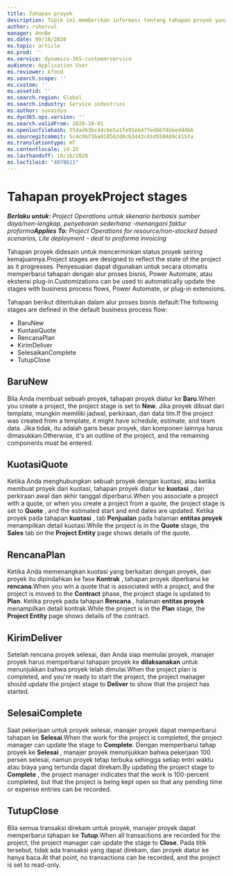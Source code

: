 ```yaml
---
title: Tahapan proyek
description: Topik ini memberikan informasi tentang tahapan proyek yang tersedia dalam Microsoft Dynamics Project Operations.
author: ruhercul
manager: AnnBe
ms.date: 09/18/2020
ms.topic: article
ms.prod: ''
ms.service: dynamics-365-customerservice
audience: Application User
ms.reviewer: kfend
ms.search.scope: ''
ms.custom: ''
ms.assetid: ''
ms.search.region: Global
ms.search.industry: Service industries
ms.author: suvaidya
ms.dyn365.ops.version: ''
ms.search.validFrom: 2020-10-01
ms.openlocfilehash: 554ad63bc44cbe5a1fe91eb47fedbb74bbedd4b6
ms.sourcegitcommit: 5c4c9bf3ba018562d6cb3443c01d550489c415fa
ms.translationtype: HT
ms.contentlocale: id-ID
ms.lasthandoff: 10/16/2020
ms.locfileid: "4078611"
---
```

# <a name="project-stages"></a><span data-ttu-id="27ca1-103">Tahapan proyek</span><span class="sxs-lookup"><span data-stu-id="27ca1-103">Project stages</span></span>

<span data-ttu-id="27ca1-104">_**Berlaku untuk:** Project Operations untuk skenario berbasis sumber daya/non-lengkap, penyebaran sederhana -menangani faktur proforma_</span><span class="sxs-lookup"><span data-stu-id="27ca1-104">_**Applies To:** Project Operations for resource/non-stocked based scenarios, Lite deployment - deal to proforma invoicing_</span></span>

<span data-ttu-id="27ca1-105">Tahapan proyek didesain untuk mencerminkan status proyek seiring kemajuannya.</span><span class="sxs-lookup"><span data-stu-id="27ca1-105">Project stages are designed to reflect the state of the project as it progresses.</span></span> <span data-ttu-id="27ca1-106">Penyesuaian dapat digunakan untuk secara otomatis memperbarui tahapan dengan alur proses bisnis, Power Automate, atau ekstensi plug-in.</span><span class="sxs-lookup"><span data-stu-id="27ca1-106">Customizations can be used to automatically update the stages with business process flows, Power Automate, or plug-in extensions.</span></span>

<span data-ttu-id="27ca1-107">Tahapan berikut ditentukan dalam alur proses bisnis default:</span><span class="sxs-lookup"><span data-stu-id="27ca1-107">The following stages are defined in the default business process flow:</span></span>

- <span data-ttu-id="27ca1-108">Baru</span><span class="sxs-lookup"><span data-stu-id="27ca1-108">New</span></span>
- <span data-ttu-id="27ca1-109">Kuotasi</span><span class="sxs-lookup"><span data-stu-id="27ca1-109">Quote</span></span>
- <span data-ttu-id="27ca1-110">Rencana</span><span class="sxs-lookup"><span data-stu-id="27ca1-110">Plan</span></span>
- <span data-ttu-id="27ca1-111">Kirim</span><span class="sxs-lookup"><span data-stu-id="27ca1-111">Deliver</span></span>
- <span data-ttu-id="27ca1-112">Selesaikan</span><span class="sxs-lookup"><span data-stu-id="27ca1-112">Complete</span></span>
- <span data-ttu-id="27ca1-113">Tutup</span><span class="sxs-lookup"><span data-stu-id="27ca1-113">Close</span></span> 

## <a name="new"></a><span data-ttu-id="27ca1-114">Baru</span><span class="sxs-lookup"><span data-stu-id="27ca1-114">New</span></span>

<span data-ttu-id="27ca1-115">Bila Anda membuat sebuah proyek, tahapan proyek diatur ke **Baru**.</span><span class="sxs-lookup"><span data-stu-id="27ca1-115">When you create a project, the project stage is set to **New**.</span></span> <span data-ttu-id="27ca1-116">Jika proyek dibuat dari template, mungkin memiliki jadwal, perkiraan, dan data tim.</span><span class="sxs-lookup"><span data-stu-id="27ca1-116">If the project was created from a template, it might have schedule, estimate, and team data.</span></span> <span data-ttu-id="27ca1-117">Jika tidak, itu adalah garis besar proyek, dan komponen lainnya harus dimasukkan.</span><span class="sxs-lookup"><span data-stu-id="27ca1-117">Otherwise, it's an outline of the project, and the remaining components must be entered.</span></span>

## <a name="quote"></a><span data-ttu-id="27ca1-118">Kuotasi</span><span class="sxs-lookup"><span data-stu-id="27ca1-118">Quote</span></span>

<span data-ttu-id="27ca1-119">Ketika Anda menghubungkan sebuah proyek dengan kuotasi, atau ketika membuat proyek dari kuotasi, tahapan proyek diatur ke **kuotasi** , dan perkiraan awal dan akhir tanggal diperbarui.</span><span class="sxs-lookup"><span data-stu-id="27ca1-119">When you associate a project with a quote, or when you create a project from a quote, the project stage is set to **Quote** , and the estimated start and end dates are updated.</span></span> <span data-ttu-id="27ca1-120">Ketika proyek pada tahapan **kuotasi** , tab **Penjualan** pada halaman **entitas proyek** menampilkan detail kuotasi.</span><span class="sxs-lookup"><span data-stu-id="27ca1-120">While the project is in the **Quote** stage, the **Sales** tab on the **Project Entity** page shows details of the quote.</span></span>

## <a name="plan"></a><span data-ttu-id="27ca1-121">Rencana</span><span class="sxs-lookup"><span data-stu-id="27ca1-121">Plan</span></span>

<span data-ttu-id="27ca1-122">Ketika Anda memenangkan kuotasi yang berkaitan dengan proyek, dan proyek itu dipindahkan ke fase **Kontrak** , tahapan proyek diperbarui ke **rencana**.</span><span class="sxs-lookup"><span data-stu-id="27ca1-122">When you win a quote that is associated with a project, and the project is moved to the **Contract** phase, the project stage is updated to **Plan**.</span></span> <span data-ttu-id="27ca1-123">Ketika proyek pada tahapan **Rencana** , halaman **entitas proyek** menampilkan detail kontrak.</span><span class="sxs-lookup"><span data-stu-id="27ca1-123">While the project is in the **Plan** stage, the **Project Entity** page shows details of the contract.</span></span>

## <a name="deliver"></a><span data-ttu-id="27ca1-124">Kirim</span><span class="sxs-lookup"><span data-stu-id="27ca1-124">Deliver</span></span>

<span data-ttu-id="27ca1-125">Setelah rencana proyek selesai, dan Anda siap memulai proyek, manajer proyek harus memperbarui tahapan proyek ke **dilaksanakan** untuk menunjukkan bahwa proyek telah dimulai.</span><span class="sxs-lookup"><span data-stu-id="27ca1-125">When the project plan is completed, and you're ready to start the project, the project manager should update the project stage to **Deliver** to show that the project has started.</span></span>

## <a name="complete"></a><span data-ttu-id="27ca1-126">Selesai</span><span class="sxs-lookup"><span data-stu-id="27ca1-126">Complete</span></span> 

<span data-ttu-id="27ca1-127">Saat pekerjaan untuk proyek selesai, manajer proyek dapat memperbarui tahapan ke **Selesai**.</span><span class="sxs-lookup"><span data-stu-id="27ca1-127">When the work for the project is completed, the project manager can update the stage to **Complete**.</span></span> <span data-ttu-id="27ca1-128">Dengan memperbarui tahap proyek ke **Selesai** , manajer proyek menunjukkan bahwa pekerjaan 100 persen selesai, namun proyek tetap terbuka sehingga setiap entri waktu atau biaya yang tertunda dapat direkam.</span><span class="sxs-lookup"><span data-stu-id="27ca1-128">By updating the project stage to **Complete** , the project manager indicates that the work is 100-percent completed, but that the project is being kept open so that any pending time or expense entries can be recorded.</span></span>

## <a name="close"></a><span data-ttu-id="27ca1-129">Tutup</span><span class="sxs-lookup"><span data-stu-id="27ca1-129">Close</span></span>

<span data-ttu-id="27ca1-130">Bila semua transaksi direkam untuk proyek, manajer proyek dapat memperbarui tahapan ke **Tutup**.</span><span class="sxs-lookup"><span data-stu-id="27ca1-130">When all transactions are recorded for the project, the project manager can update the stage to **Close**.</span></span> <span data-ttu-id="27ca1-131">Pada titik tersebut, tidak ada transaksi yang dapat direkam, dan proyek diatur ke hanya baca.</span><span class="sxs-lookup"><span data-stu-id="27ca1-131">At that point, no transactions can be recorded, and the project is set to read-only.</span></span>

